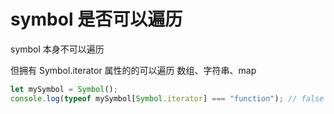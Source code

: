 # symbol 是否可以遍历

symbol 本身不可以遍历

但拥有 Symbol.iterator 属性的的可以遍历
数组、字符串、map

```js
let mySymbol = Symbol();
console.log(typeof mySymbol[Symbol.iterator] === "function"); // false
```
